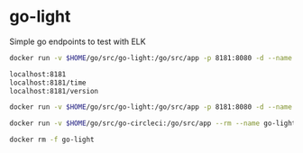 # go-light
Simple go endpoints to test with ELK

```sh
docker run -v $HOME/go/src/go-light:/go/src/app -p 8181:8080 -d --name go-light golang:1.8 go run src/app/main.go
```

```sh
localhost:8181
localhost:8181/time
localhost:8181/version
```

```sh
docker run -v $HOME/go/src/go-light:/go/src/app -p 8181:8080 -d --name go-light golang:1.8 /bin/bash -c "go run src/app/main.go"
```

```sh
docker run -v $HOME/go/src/go-circleci:/go/src/app --rm --name go-light golang:1.8 /bin/bash -c "cd src/app;ls;pwd;go get -v ./...;go run /go/src/app/main.go"
```

```sh
docker rm -f go-light
```
